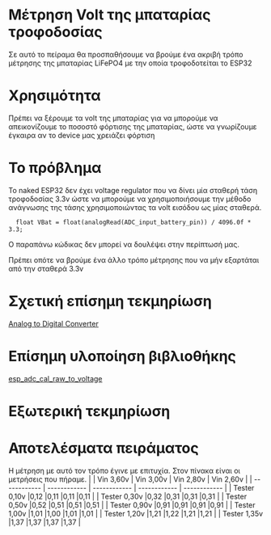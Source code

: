 # Μέτρηση Volt της μπαταρίας τροφοδοσίας
Σε αυτό το πείραμα θα προσπαθήσουμε να βρούμε ένα ακριβή τρόπο μέτρησης της μπαταρίας LiFePO4 με την οποία τροφοδοτείται το ESP32

# Χρησιμότητα
Πρέπει να ξέρουμε τα volt της μπαταρίας για να μπορούμε να απεικονίζουμε το ποσοστό φόρτισης της μπαταρίας, ώστε να γνωρίζουμε έγκαιρα αν το device μας χρειάζει φόρτιση

# Το πρόβλημα
Το naked ESP32 δεν έχει voltage regulator που να δίνει μία σταθερή τάση τροφοδοσίας 3.3v ώστε να μπορούμε να χρησιμοποιήσουμε την μέθοδο ανάγνωσης της τάσης χρησιμοποιώντας τα volt εισόδου ως μίας σταθερά.

      float VBat = float(analogRead(ADC_input_battery_pin)) / 4096.0f * 3.3;  
Ο παραπάνω κώδικας δεν μπορεί να δουλέψει στην περίπτωσή μας.

Πρέπει οπότε να βρούμε ένα άλλο τρόπο μέτρησης που να μήν εξαρτάται από την σταθερά 3.3v

# Σχετική επίσημη τεκμηρίωση
[Analog to Digital Converter](https://docs.espressif.com/projects/esp-idf/en/latest/esp32/api-reference/peripherals/adc.html "Analog to Digital Converter")

# Επίσημη υλοποίηση βιβλιοθήκης
[esp_adc_cal_raw_to_voltage]( https://github.com/espressif/esp-idf/blob/master/examples/peripherals/adc/adc/main/adc1_example_main.c "esp_adc_cal_raw_to_voltage")

# Εξωτερική τεκμηρίωση

# Αποτελέσματα πειράματος
Η μέτρηση με αυτό τον τρόπο έγινε με επιτυχία. Στον πίνακα είναι οι μετρήσεις που πήραμε.
|   | Vin 3,60v  | Vin 3,00v  | Vin 2,80v  | Vin 2,60v   |
| ------------ | ------------ | ------------ | ------------ | ------------ |
| Tester 0,10v |0,12   |0,11   |0,11   |0,11   |
| Tester 0,30v |0,32   |0,31   |0,31   |0,31   |
| Tester 0,50v |0,52   |0,51   |0,51   |0,51   |
| Tester 0,90v  |0,91   |0,91   |0,91   |0,91   |
| Tester 1,00v  |1,01   |1,00   |1,01   |1,01   |
| Tester 1,20v  |1,21   |1,22   |1,21   |1,21   |
| Tester 1,35v  |1,37   |1,37   |1,37   |1,37   |
